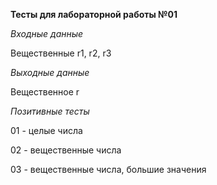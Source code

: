 **Тесты для лабораторной работы №01**

_Входные данные_

Вещественные r1, r2, r3


_Выходные данные_

Вещественное r


_Позитивные тесты_

01 - целые числа

02 - вещественные числа

03 - вещественные числа, большие значения
